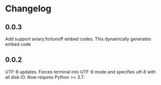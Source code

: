 # Changelog

## 0.0.3

Add support aviary.fortunoff embed codes. This dynamically generates embed code 

## 0.0.2

UTF-8 updates. Forces terminal into UTF-8 mode and specifies utf-8 with all disk IO. Now requres Python >= 3.7.  

